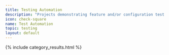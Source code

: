 ```yaml
---
title: Testing Automation
description: "Projects demonstrating feature and/or configuration test automation of F5 Products and Services"
icon: check-square
name: Test Automation
topic: testing
layout: default
---
```

{% include category_results.html %}